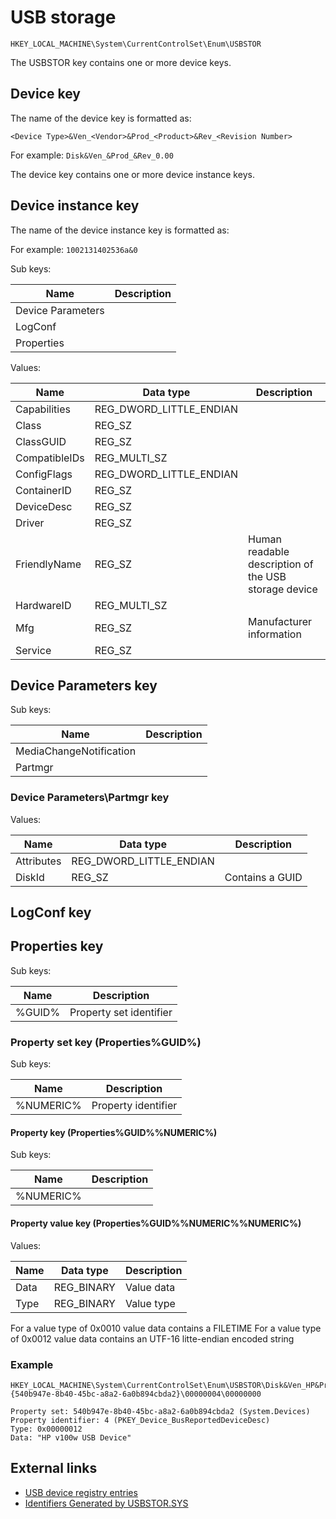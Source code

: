 # USB storage

```
HKEY_LOCAL_MACHINE\System\CurrentControlSet\Enum\USBSTOR
```

The USBSTOR key contains one or more device keys.

## Device key

The name of the device key is formatted as:

```
<Device Type>&Ven_<Vendor>&Prod_<Product>&Rev_<Revision Number>
```

For example: `Disk&Ven_&Prod_&Rev_0.00`

The device key contains one or more device instance keys.

## Device instance key

The name of the device instance key is formatted as:

For example: `1002131402536a&0`

Sub keys:

Name | Description
--- | ---
Device Parameters |
LogConf |
Properties |

Values:

Name | Data type | Description
--- | --- | ---
Capabilities | REG_DWORD_LITTLE_ENDIAN |
Class | REG_SZ |
ClassGUID | REG_SZ |
CompatibleIDs | REG_MULTI_SZ |
ConfigFlags | REG_DWORD_LITTLE_ENDIAN |
ContainerID | REG_SZ |
DeviceDesc | REG_SZ |
Driver | REG_SZ |
FriendlyName | REG_SZ | Human readable description of the USB storage device
HardwareID | REG_MULTI_SZ |
Mfg | REG_SZ | Manufacturer information
Service | REG_SZ |

## Device Parameters key

Sub keys:

Name | Description
--- | ---
MediaChangeNotification |
Partmgr |

### Device Parameters\Partmgr key

Values:

Name | Data type | Description
--- | --- | ---
Attributes | REG_DWORD_LITTLE_ENDIAN |
DiskId | REG_SZ | Contains a GUID

## LogConf key

## Properties key

Sub keys:

Name | Description
--- | ---
%GUID% | Property set identifier

### Property set key (Properties\%GUID%)

Sub keys:

Name | Description
--- | ---
%NUMERIC% | Property identifier

#### Property key (Properties\%GUID%\%NUMERIC%)

Sub keys:

Name | Description
--- | ---
%NUMERIC% |

#### Property value key (Properties\%GUID%\%NUMERIC%\%NUMERIC%)

Values:

Name | Data type | Description
--- | --- | ---
Data | REG_BINARY | Value data
Type | REG_BINARY | Value type

For a value type of 0x0010 value data contains a FILETIME
For a value type of 0x0012 value data contains an UTF-16 litte-endian encoded string

### Example

```
HKEY_LOCAL_MACHINE\System\CurrentControlSet\Enum\USBSTOR\Disk&Ven_HP&Prod_v100w&Rev_1024\AA951D0000007252&0\Properties\{540b947e-8b40-45bc-a8a2-6a0b894cbda2}\00000004\00000000

Property set: 540b947e-8b40-45bc-a8a2-6a0b894cbda2 (System.Devices)
Property identifier: 4 (PKEY_Device_BusReportedDeviceDesc)
Type: 0x00000012
Data: "HP v100w USB Device"
```

## External links

* [USB device registry entries](https://learn.microsoft.com/en-us/windows-hardware/drivers/usbcon/usb-device-specific-registry-settings)
* [Identifiers Generated by USBSTOR.SYS](https://learn.microsoft.com/en-us/windows-hardware/drivers/install/identifiers-generated-by-usbstor-sys)

